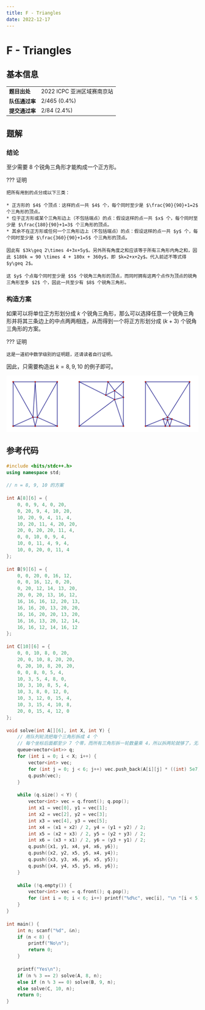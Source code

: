 ```yaml
---
title: F - Triangles
date: 2022-12-17
---
```


# F - Triangles

## 基本信息

<table>
<tr>
<td><b>题目出处</b></td><td>2022 ICPC 亚洲区域赛南京站</td>
</tr>
<tr>
<td><b>队伍通过率</b></td><td>2/465 (0.4%)</td>
</tr>
<tr>
<td><b>提交通过率</b></td><td>2/84 (2.4%)</td>
</tr>
</table>

## 题解

### 结论

至少需要 $8$ 个锐角三角形才能构成一个正方形。

??? 证明

    把所有用到的点分成以下三类：

    * 正方形的 $4$ 个顶点：这样的点一共 $4$ 个，每个同时至少是 $\frac{90}{90}+1=2$ 个三角形的顶点。
    * 位于正方形或某个三角形边上（不包括端点）的点：假设这样的点一共 $x$ 个，每个同时至少是 $\frac{180}{90}+1=3$ 个三角形的顶点。
    * 其余不在正方形或任何一个三角形边上（不包括端点）的点：假设这样的点一共 $y$ 个，每个同时至少是 $\frac{360}{90}+1=5$ 个三角形的顶点。

    因此有 $3k\geq 2\times 4+3x+5y$。另外所有角度之和应该等于所有三角形内角之和，因此 $180k = 90 \times 4 + 180x + 360y$，即 $k=2+x+2y$。代入前述不等式得 $y\geq 2$。

    这 $y$ 个点每个同时至少是 $5$ 个锐角三角形的顶点，而同时拥有这两个点作为顶点的锐角三角形至多 $2$ 个，因此一共至少有 $8$ 个锐角三角形。

### 构造方案

如果可以将单位正方形划分成 $k$ 个锐角三角形，那么可以选择任意一个锐角三角形并将其三条边上的中点两两相连，从而得到一个将正方形划分成 $(k+3)$ 个锐角三角形的方案。

??? 证明

    这是一道初中数学级别的证明题，还请读者自行证明。

因此，只需要构造出 $k=8,9,10$ 的例子即可。

![f-editorial.png](f-editorial.png)

## 参考代码

```c++ linenums="1"
#include <bits/stdc++.h>
using namespace std;

// n = 8, 9, 10 的方案

int A[8][6] = {
    0, 0, 9, 4, 0, 20,
    0, 20, 9, 4, 10, 20,
    10, 20, 9, 4, 11, 4,
    10, 20, 11, 4, 20, 20,
    20, 0, 20, 20, 11, 4,
    0, 0, 10, 0, 9, 4,
    10, 0, 11, 4, 9, 4,
    10, 0, 20, 0, 11, 4
};

int B[9][6] = {
    0, 0, 20, 0, 16, 12,
    0, 0, 16, 12, 0, 20,
    0, 20, 12, 14, 13, 20,
    20, 0, 20, 13, 16, 12,
    16, 16, 16, 12, 20, 13,
    16, 16, 20, 13, 20, 20,
    16, 16, 20, 20, 13, 20,
    16, 16, 13, 20, 12, 14,
    16, 16, 12, 14, 16, 12
};

int C[10][6] = {
    0, 0, 10, 8, 0, 20,
    20, 0, 10, 8, 20, 20,
    0, 20, 10, 8, 20, 20,
    0, 0, 8, 0, 5, 4,
    10, 3, 5, 4, 8, 0, 
    10, 3, 10, 8, 5, 4,
    10, 3, 8, 0, 12, 0,
    10, 3, 12, 0, 15, 4,
    10, 3, 15, 4, 10, 8,
    20, 0, 15, 4, 12, 0
};

void solve(int A[][6], int X, int Y) {
    // 用队列轮流把每个三角形拆成 4 个
    // 每个坐标后面都至少 7 个零，而所有三角形拆一轮数量乘 4，所以拆两轮就够了，无精度问题
    queue<vector<int>> q;
    for (int i = 0; i < X; i++) {
        vector<int> vec;
        for (int j = 0; j < 6; j++) vec.push_back(A[i][j] * ((int) 5e7));
        q.push(vec);
    }

    while (q.size() < Y) {
        vector<int> vec = q.front(); q.pop();
        int x1 = vec[0], y1 = vec[1];
        int x2 = vec[2], y2 = vec[3];
        int x3 = vec[4], y3 = vec[5];
        int x4 = (x1 + x2) / 2, y4 = (y1 + y2) / 2;
        int x5 = (x2 + x3) / 2, y5 = (y2 + y3) / 2;
        int x6 = (x3 + x1) / 2, y6 = (y3 + y1) / 2;
        q.push({x1, y1, x4, y4, x6, y6});
        q.push({x2, y2, x5, y5, x4, y4});
        q.push({x3, y3, x6, y6, x5, y5});
        q.push({x4, y4, x5, y5, x6, y6});
    }

    while (!q.empty()) {
        vector<int> vec = q.front(); q.pop();
        for (int i = 0; i < 6; i++) printf("%d%c", vec[i], "\n "[i < 5]);
    }
}

int main() {
    int n; scanf("%d", &n);
    if (n < 8) {
        printf("No\n");
        return 0;
    }

    printf("Yes\n");
    if (n % 3 == 2) solve(A, 8, n);
    else if (n % 3 == 0) solve(B, 9, n);
    else solve(C, 10, n);
    return 0;
}
```

